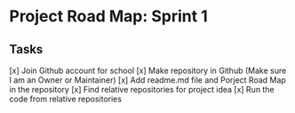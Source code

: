# Project Road Map: Sprint 1

## Tasks
[x] Join Github account for school
[x] Make repository in Github (Make sure I am an Owner or Maintainer)
[x] Add readme.md file and Porject Road Map in the repository
[x] Find relative repositories for project idea
[x] Run the code from relative repositories
